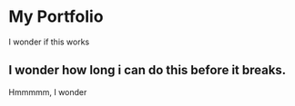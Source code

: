 # My Portfolio

I wonder if this works

## I wonder how long i can do this before it breaks.

Hmmmmm, I wonder
